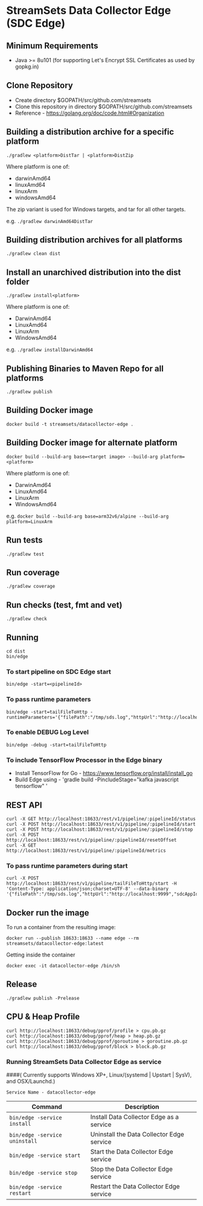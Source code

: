 # StreamSets Data Collector Edge (SDC Edge)

## Minimum Requirements

* Java >= 8u101 (for supporting Let's Encrypt SSL Certificates as used by gopkg.in)

## Clone Repository

* Create directory $GOPATH/src/github.com/streamsets
* Clone this repository in directory $GOPATH/src/github.com/streamsets
* Reference - https://golang.org/doc/code.html#Organization

## Building a distribution archive for a specific platform

    ./gradlew <platform>DistTar | <platform>DistZip

Where platform is one of:

* darwinAmd64
* linuxAmd64
* linuxArm
* windowsAmd64

The zip variant is used for Windows targets, and tar for all other targets.

e.g. `./gradlew darwinAmd64DistTar`

## Building distribution archives for all platforms

    ./gradlew clean dist

## Install an unarchived distribution into the dist folder

    ./gradlew install<platform>

Where platform is one of:

* DarwinAmd64
* LinuxAmd64
* LinuxArm
* WindowsAmd64

e.g. `./gradlew installDarwinAmd64`

## Publishing Binaries to Maven Repo for all platforms

    ./gradlew publish

## Building Docker image

    docker build -t streamsets/datacollector-edge .

## Building Docker image for alternate platform

    docker build --build-arg base=<target image> --build-arg platform=<platform>

Where platform is one of:

* DarwinAmd64
* LinuxAmd64
* LinuxArm
* WindowsAmd64

e.g.
`docker build --build-arg base=arm32v6/alpine --build-arg platform=LinuxArm`

## Run tests

    ./gradlew test

## Run coverage

    ./gradlew coverage

## Run checks (test, fmt and vet)

    ./gradlew check

## Running

    cd dist
    bin/edge

### To start pipeline on SDC Edge start

    bin/edge -start=<pipelineId>

### To pass runtime parameters

    bin/edge -start=tailFileToHttp -runtimeParameters='{"filePath":"/tmp/sds.log","httpUrl":"http://localhost:9999","sdcAppId":"sde"}'

### To enable DEBUG Log Level

    bin/edge -debug -start=tailFileToHttp


### To include TensorFlow Processor in the Edge binary

* Install TensorFlow for Go - https://www.tensorflow.org/install/install_go
* Build Edge using - 'gradle build -PincludeStage="kafka javascript tensorflow" '


## REST API

    curl -X GET http://localhost:18633/rest/v1/pipeline/:pipelineId/status
    curl -X POST http://localhost:18633/rest/v1/pipeline/:pipelineId/start
    curl -X POST http://localhost:18633/rest/v1/pipeline/:pipelineId/stop
    curl -X POST http://localhost:18633/rest/v1/pipeline/:pipelineId/resetOffset
    curl -X GET http://localhost:18633/rest/v1/pipeline/:pipelineId/metrics

### To pass runtime parameters during start

    curl -X POST http://localhost:18633/rest/v1/pipeline/tailFileToHttp/start -H 'Content-Type: application/json;charset=UTF-8' --data-binary '{"filePath":"/tmp/sds.log","httpUrl":"http://localhost:9999","sdcAppId":"sde"}'

## Docker run the image

To run a container from the resulting image:

    docker run --publish 18633:18633 --name edge --rm streamsets/datacollector-edge:latest

Getting inside the container

    docker exec -it datacollector-edge /bin/sh

## Release

    ./gradlew publish -Prelease


## CPU & Heap Profile

    curl http://localhost:18633/debug/pprof/profile > cpu.pb.gz
    curl http://localhost:18633/debug/pprof/heap > heap.pb.gz
    curl http://localhost:18633/debug/pprof/goroutine > goroutine.pb.gz
    curl http://localhost:18633/debug/pprof/block > block.pb.gz


### Running StreamSets Data Collector Edge as service
####( Currently supports Windows XP+, Linux/(systemd | Upstart | SysV), and OSX/Launchd.)

    Service Name - datacollector-edge

| Command                                | Description                               |
|----------------------------------------|-------------------------------------------|
| `bin/edge -service install`            | Install Data Collector Edge as a service  |
| `bin/edge -service uninstall`          | Uninstall the Data Collector Edge service |
| `bin/edge -service start`              | Start the Data Collector Edge service     |
| `bin/edge -service stop`               | Stop the Data Collector Edge service      |
| `bin/edge -service restart`            | Restart the Data Collector Edge service   |
